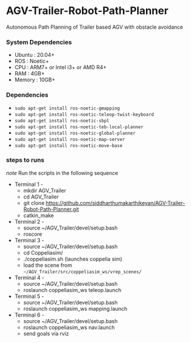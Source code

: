 # AGV-Trailer-Robot-Path-Planner
Autonomous Path Planning of Trailer based AGV with obstacle avoidance

### System Dependencies
- Ubuntu : 20.04+
- ROS : Noetic+
- CPU : ARM7+ or Intel i3+ or AMD R4+
- RAM : 4GB+
- Memory : 10GB+

### Dependencies

- ```sudo apt-get install ros-noetic-gmapping```
- ```sudo apt-get install ros-noetic-teleop-twist-keyboard```
- ```sudo apt-get install ros-noetic-sbpl```
- ```sudo apt-get install ros-noetic-teb-local-planner```
- ```sudo apt-get install ros-noetic-global-planner```
- ```sudo apt-get install ros-noetic-map-server```
- ```sudo apt-get install ros-noetic-move-base```

### steps to runs 
*note* Run the scripts in the following sequence

- Terminal 1 -
    - mkdir AGV_Trailer
    - cd AGV_Trailer
    - git clone https://github.com/siddharthumakarthikeyan/AGV-Trailer-Robot-Path-Planner.git
    - catkin_make
- Terminal 2 -
    - source ~/AGV_Trailer/devel/setup.bash
    - roscore
- Terminal 3 -
    - source ~/AGV_Trailer/devel/setup.bash
    - cd Coppeliasim/
    - ./coppeliasim.sh (launches coppelia sim)
    - load the scene from `~/AGV_Trailer/src/coppeliasim_ws/vrep_scenes/`
- Terminal 4 -
    - source ~/AGV_Trailer/devel/setup.bash
    - roslaunch coppeliasim_ws teleop.launch
- Terminal 5 -
    - source ~/AGV_Trailer/devel/setup.bash
    - roslaunch coppeliasim_ws mapping.launch
- Terminal 6 -
    - source ~/AGV_Trailer/devel/setup.bash
    - roslaunch coppeliasim_ws nav.launch
    - send goals via rviz


